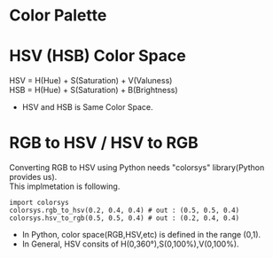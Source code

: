 # Color Palette

# HSV (HSB) Color Space
HSV = H(Hue) + S(Saturation) + V(Valuness)  
HSB = H(Hue) + S(Saturation) + B(Brightness)
* HSV and HSB is Same Color Space.  

# RGB to HSV / HSV to RGB
Converting RGB to HSV using Python needs "colorsys" library(Python provides us).  
This implmetation is following.  

```
import colorsys
colorsys.rgb_to_hsv(0.2, 0.4, 0.4) # out : (0.5, 0.5, 0.4)
colorsys.hsv_to_rgb(0.5, 0.5, 0.4) # out : (0.2, 0.4, 0.4)
```

* In Python, color space(RGB,HSV,etc) is defined in the range (0,1).  
* In General, HSV consits of H(0,360°),S(0,100%),V(0,100%).  

#
